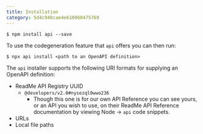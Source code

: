```yaml
---
title: Installation
category: 5d4c940cae4e610060475769
---
```


```shell
$ npm install api --save
```

To use the codegeneration feature that `api` offers you can then run:

```shell
$ npx api install <path to an OpenAPI definition>
```

The `api` installer supports the following URI formats for supplying an OpenAPI definition:

- ReadMe API Registry UUID
  - `@developers/v2.0#nysezql0wwo236`
    - Though this one is for our own API Reference you can see yours, or an API you wish to use, on their ReadMe API Reference documentation by viewing Node → `api` code snippets.
- URLs
- Local file paths
